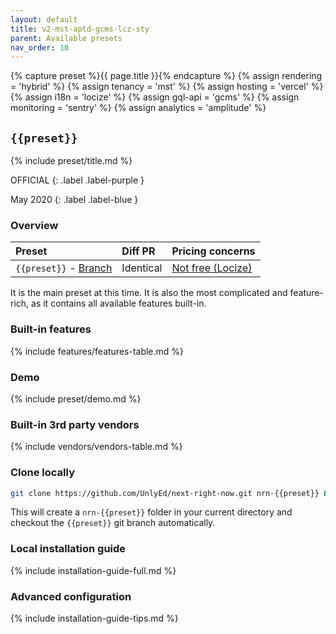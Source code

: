 ```yaml
---
layout: default
title: v2-mst-aptd-gcms-lcz-sty
parent: Available presets
nav_order: 10
---
```


{% capture preset %}{{ page.title }}{% endcapture %}
{% assign rendering = 'hybrid' %}
{% assign tenancy = 'mst' %}
{% assign hosting = 'vercel' %}
{% assign i18n = 'locize' %}
{% assign gql-api = 'gcms' %}
{% assign monitoring = 'sentry' %}
{% assign analytics = 'amplitude' %}

## `{{preset}}`
{% include preset/title.md %}

OFFICIAL
{: .label .label-purple }

May 2020
{: .label .label-blue }

### Overview

| Preset | Diff PR | Pricing concerns |
|:-------|:--------|:-----------------|
| `{{preset}}` - [Branch](https://github.com/UnlyEd/next-right-now/tree/{{preset}}) | Identical | [Not free (Locize)](../reference/vendors) |

It is the main preset at this time.
It is also the most complicated and feature-rich, as it contains all available features built-in.

### Built-in features

{% include features/features-table.md %}

### Demo

{% include preset/demo.md %}

### Built-in 3rd party vendors

{% include vendors/vendors-table.md %}

### Clone locally

```sh
git clone https://github.com/UnlyEd/next-right-now.git nrn-{{preset}} && cd nrn-demo && git checkout {{preset}}
```

This will create a `nrn-{{preset}}` folder in your current directory and checkout the `{{preset}}` git branch automatically.

### Local installation guide

{% include installation-guide-full.md %}

### Advanced configuration

{% include installation-guide-tips.md %}
